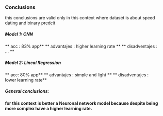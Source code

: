 ### Conclusions 

this conclusions are valid only in this context where dataset is about speed dating and binary predcit

##### Model 1: CNN

** acc : 83% app**
** advantajes : higher learning rate ** 
** disadventajes : ... **

##### Model 2: Lineal Regression

** acc: 80% app**
** advantajes : simple and light **
** disadventajes : lower learning rate**

##### General conclusions:

**for this context is better a Neuronal network model because despite being more complex have a higher learning rate.**
